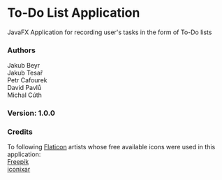 # To-Do List Application
JavaFX Application for recording user's tasks in the form of To-Do lists

### Authors
Jakub Beyr<br>
Jakub Tesař<br>
Petr Cafourek<br>
David Pavlů<br>
Michal Cúth

### Version: 1.0.0

### Credits
To following [Flaticon](https://www.flaticon.com/) artists whose free available icons were used in this application:<br>
[Freepik](https://www.flaticon.com/authors/freepik) <br>
[iconixar](https://www.flaticon.com/authors/iconixar) <br>